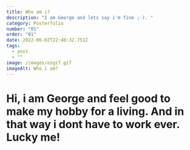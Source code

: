 ```yaml
---
title: Who am i?
description: "I am George and lets say i'm fine ;-). "
category: Posterfolio
number: "01"
order: "01"
date: 2022-06-02T22:48:32.751Z
tags:
  - post
  - ""
image: /images/ezgif.gif
imageAlt: Who i am?
---
```

# Hi, i am George and feel good to make my hobby for a living. And in that way i dont have to work ever. Lucky me!